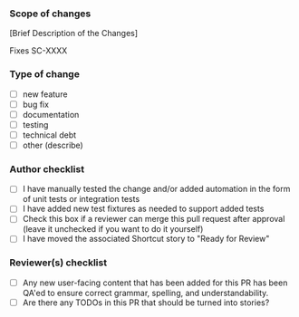 ### Scope of changes

[Brief Description of the Changes]

Fixes SC-XXXX

### Type of change

- [ ] new feature
- [ ] bug fix
- [ ] documentation
- [ ] testing
- [ ] technical debt
- [ ] other (describe)

### Author checklist

- [ ] I have manually tested the change and/or added automation in the form of unit tests or integration tests
- [ ]  I have added new test fixtures as needed to support added tests
- [ ]  Check this box if a reviewer can merge this pull request after approval (leave it unchecked if you want to do it yourself)
- [ ]  I have moved the associated Shortcut story to "Ready for Review"

### Reviewer(s) checklist

- [ ] Any new user-facing content that has been added for this PR has been QA'ed to ensure correct grammar, spelling, and understandability.
- [ ] Are there any TODOs in this PR that should be turned into stories?
